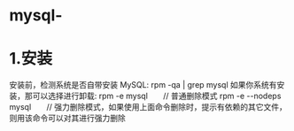 # mysql-
# 1.安装
安装前，检测系统是否自带安装 MySQL:
rpm -qa | grep mysql
如果你系统有安装，那可以选择进行卸载:
rpm -e mysql　　// 普通删除模式
rpm -e --nodeps mysql　　// 强力删除模式，如果使用上面命令删除时，提示有依赖的其它文件，则用该命令可以对其进行强力删除
